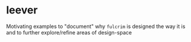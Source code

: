 # leever

Motivating examples to "document" why `fulcrim` is designed the way it is and to further explore/refine areas of design-space